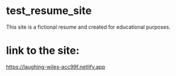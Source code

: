 # test_resume_site
This site is a fictional resume and created for educational purposes.
# link to the site:
https://laughing-wiles-acc99f.netlify.app
